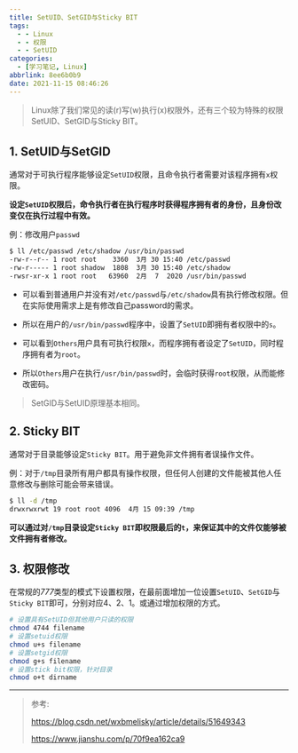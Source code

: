```yaml
---
title: SetUID、SetGID与Sticky BIT
tags:
  - - Linux
  - - 权限
  - - SetUID
categories:
  - [学习笔记, Linux]
abbrlink: 8ee6b0b9
date: 2021-11-15 08:46:26
---
```


> Linux除了我们常见的读(r)写(w)执行(x)权限外，还有三个较为特殊的权限SetUID、SetGID与Sticky BIT。

## 1. SetUID与SetGID

通常对于可执行程序能够设定`SetUID`权限，且命令执行者需要对该程序拥有`x`权限。

**设定`SetUID`权限后，命令执行者在执行程序时获得程序拥有者的身份，且身份改变仅在执行过程中有效。**

例：修改用户`passwd`

```bash
$ ll /etc/passwd /etc/shadow /usr/bin/passwd
-rw-r--r-- 1 root root    3360  3月 30 15:40 /etc/passwd
-rw-r----- 1 root shadow  1808  3月 30 15:40 /etc/shadow
-rwsr-xr-x 1 root root   63960  2月  7  2020 /usr/bin/passwd
```

- 可以看到普通用户并没有对`/etc/passwd`与`/etc/shadow`具有执行修改权限。但在实际使用需求上是有修改自己password的需求。

- 所以在用户的`/usr/bin/passwd`程序中，设置了`SetUID`即拥有者权限中的`s`。

- 可以看到`Others`用户具有可执行权限`x`，而程序拥有者设定了`SetUID`，同时程序拥有者为`root`。

- 所以`Others`用户在执行`/usr/bin/passwd`时，会临时获得`root`权限，从而能修改密码。

> SetGID与SetUID原理基本相同。

## 2. Sticky BIT

通常对于目录能够设定`Sticky BIT`。用于避免非文件拥有者误操作文件。

例：对于`/tmp`目录所有用户都具有操作权限，但任何人创建的文件能被其他人任意修改与删除可能会带来错误。

```bash
$ ll -d /tmp
drwxrwxrwt 19 root root 4096  4月 15 09:39 /tmp
```

**可以通过对`/tmp`目录设定`Sticky BIT`即权限最后的`t`，来保证其中的文件仅能够被文件拥有者修改。**

## 3. 权限修改

在常规的*777*类型的模式下设置权限，在最前面增加一位设置`SetUID`、`SetGID`与`Sticky BIT`即可，分别对应4、2、1。或通过增加权限的方式。

```bash
# 设置具有SetUID但其他用户只读的权限
chmod 4744 filename
# 设置setuid权限
chmod u+s filename  
# 设置setgid权限
chmod g+s filename  
# 设置stick bit权限，针对目录
chmod o+t dirname  
```

---

> 参考:
>
> https://blog.csdn.net/wxbmelisky/article/details/51649343
>
> https://www.jianshu.com/p/70f9ea162ca9